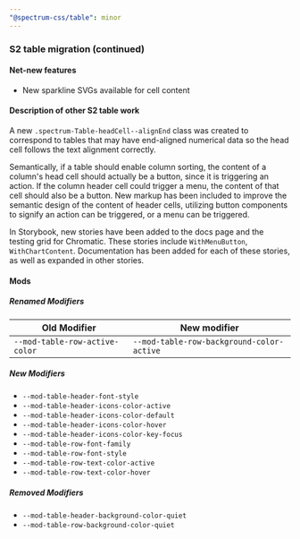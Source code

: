 ```yaml
---
"@spectrum-css/table": minor
---
```


### S2 table migration (continued)

#### Net-new features

- New sparkline SVGs available for cell content

#### Description of other S2 table work

A new `.spectrum-Table-headCell--alignEnd` class was created to correspond to tables that may have end-aligned numerical data so the head cell follows the text alignment correctly.

Semantically, if a table should enable column sorting, the content of a column's head cell should actually be a button, since it is triggering an action. If the column header cell could trigger a menu, the content of that cell should also be a button. New markup has been included to improve the semantic design of the content of header cells, utilizing button components to signify an action can be triggered, or a menu can be triggered.

In Storybook, new stories have been added to the docs page and the testing grid for Chromatic. These stories include `WithMenuButton`, `WithChartContent`. Documentation has been added for each of these stories, as well as expanded in other stories.

#### Mods

##### Renamed Modifiers

| Old Modifier                   | New modifier                              |
| ------------------------------ | ----------------------------------------- |
| `--mod-table-row-active-color` | `--mod-table-row-background-color-active` |

##### New Modifiers

- `--mod-table-header-font-style`
- `--mod-table-header-icons-color-active`
- `--mod-table-header-icons-color-default`
- `--mod-table-header-icons-color-hover`
- `--mod-table-header-icons-color-key-focus`
- `--mod-table-row-font-family`
- `--mod-table-row-font-style`
- `--mod-table-row-text-color-active`
- `--mod-table-row-text-color-hover`

##### Removed Modifiers

- `--mod-table-header-background-color-quiet`
- `--mod-table-row-background-color-quiet`
